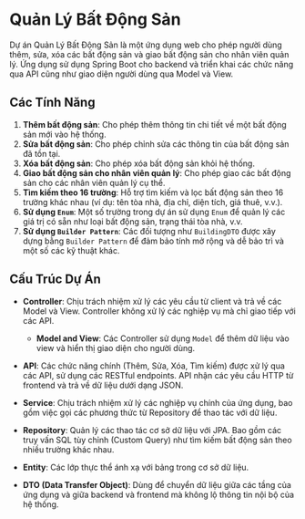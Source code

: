 # Quản Lý Bất Động Sản

Dự án Quản Lý Bất Động Sản là một ứng dụng web cho phép người dùng thêm, sửa, xóa các bất động sản và giao bất động sản cho nhân viên quản lý. Ứng dụng sử dụng Spring Boot cho backend và triển khai các chức năng qua API cũng như giao diện người dùng qua Model và View.

## Các Tính Năng

1. **Thêm bất động sản**: Cho phép thêm thông tin chi tiết về một bất động sản mới vào hệ thống.
2. **Sửa bất động sản**: Cho phép chỉnh sửa các thông tin của bất động sản đã tồn tại.
3. **Xóa bất động sản**: Cho phép xóa bất động sản khỏi hệ thống.
4. **Giao bất động sản cho nhân viên quản lý**: Cho phép giao các bất động sản cho các nhân viên quản lý cụ thể.
5. **Tìm kiếm theo 16 trường**: Hỗ trợ tìm kiếm và lọc bất động sản theo 16 trường khác nhau (ví dụ: tên tòa nhà, địa chỉ, diện tích, giá thuê, v.v.).
6. **Sử dụng `Enum`**: Một số trường trong dự án sử dụng `Enum` để quản lý các giá trị có sẵn như loại bất động sản, trạng thái tòa nhà, v.v.
7. **Sử dụng `Builder Pattern`**: Các đối tượng như `BuildingDTO` được xây dựng bằng `Builder Pattern` để đảm bảo tính mở rộng và dễ bảo trì và một số các kỹ thuật khác.

## Cấu Trúc Dự Án

- **Controller**: Chịu trách nhiệm xử lý các yêu cầu từ client và trả về các Model và View. Controller không xử lý các nghiệp vụ mà chỉ giao tiếp với các API.
  - **Model and View**: Các Controller sử dụng `Model` để thêm dữ liệu vào view và hiển thị giao diện cho người dùng.
  
- **API**: Các chức năng chính (Thêm, Sửa, Xóa, Tìm kiếm) được xử lý qua các API, sử dụng các RESTful endpoints. API nhận các yêu cầu HTTP từ frontend và trả về dữ liệu dưới dạng JSON.
  
- **Service**: Chịu trách nhiệm xử lý các nghiệp vụ chính của ứng dụng, bao gồm việc gọi các phương thức từ Repository để thao tác với dữ liệu.
  
- **Repository**: Quản lý các thao tác cơ sở dữ liệu với JPA. Bao gồm các truy vấn SQL tùy chỉnh (Custom Query) như tìm kiếm bất động sản theo nhiều trường khác nhau.
  
- **Entity**: Các lớp thực thể ánh xạ với bảng trong cơ sở dữ liệu.
  
- **DTO (Data Transfer Object)**: Dùng để chuyển dữ liệu giữa các tầng của ứng dụng và giữa backend và frontend mà không lộ thông tin nội bộ của hệ thống.


